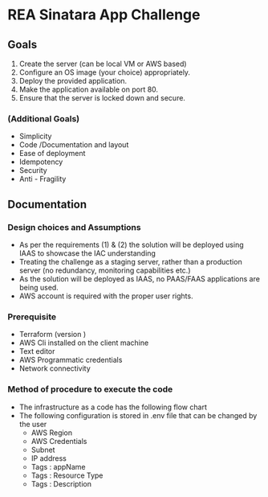 # REA Sinatara App Challenge

## Goals

1. Create the server (can be local VM or AWS based) 
2. Configure an OS image (your choice) appropriately.
3. Deploy the provided application.
4. Make the application available on port 80.
5. Ensure that the server is locked down and secure.

### (Additional Goals)
- Simplicity
- Code /Documentation and layout
- Ease of deployment
- Idempotency
- Security
- Anti - Fragility

## Documentation

### Design choices and Assumptions

- As per the requirements (1) & (2) the solution will be deployed using IAAS to showcase the IAC understanding
- Treating the challenge as a staging server, rather than a production server (no redundancy, monitoring capabilities etc.)
- As the solution will be deployed as IAAS, no PAAS/FAAS applications are being used.
- AWS account is required with the proper user rights.



### Prerequisite 
- Terraform (version )
- AWS Cli installed on the client machine
- Text editor 
- AWS Programmatic credentials 
- Network connectivity

### Method of procedure to execute the code


- The infrastructure as a code has the following flow chart
- The following configuration is stored in .env file that can be changed by the user
    - AWS Region 
    - AWS Credentials
    - Subnet
    - IP address
    - Tags : appName
    - Tags : Resource Type
    - Tags : Description



